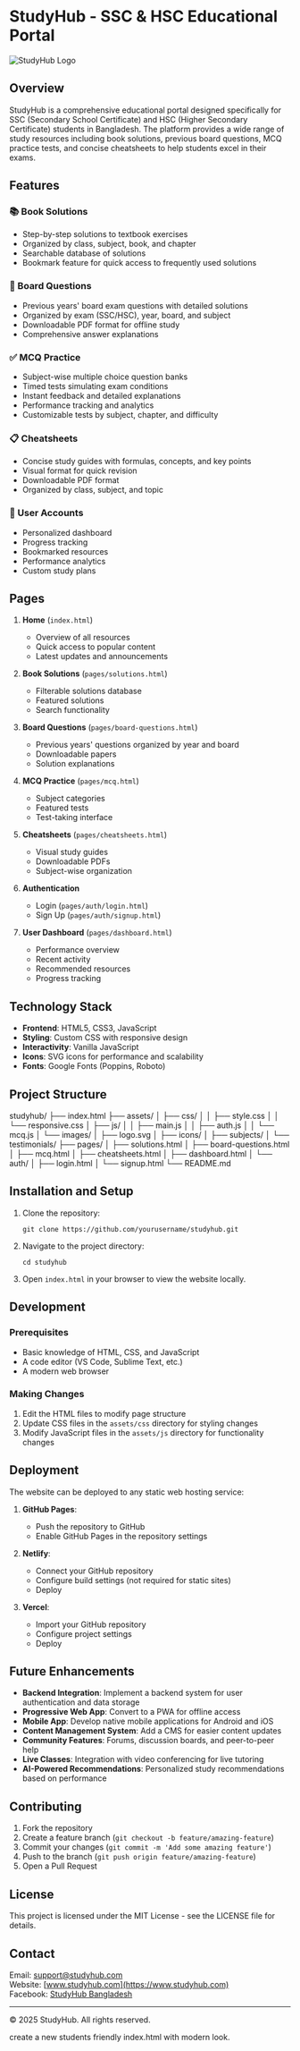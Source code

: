 # StudyHub - SSC & HSC Educational Portal

![StudyHub Logo](assets/images/logo.svg)

## Overview

StudyHub is a comprehensive educational portal designed specifically for SSC (Secondary School Certificate) and HSC (Higher Secondary Certificate) students in Bangladesh. The platform provides a wide range of study resources including book solutions, previous board questions, MCQ practice tests, and concise cheatsheets to help students excel in their exams.

## Features

### 📚 Book Solutions
- Step-by-step solutions to textbook exercises
- Organized by class, subject, book, and chapter
- Searchable database of solutions
- Bookmark feature for quick access to frequently used solutions

### 📝 Board Questions
- Previous years' board exam questions with detailed solutions
- Organized by exam (SSC/HSC), year, board, and subject
- Downloadable PDF format for offline study
- Comprehensive answer explanations

### ✅ MCQ Practice
- Subject-wise multiple choice question banks
- Timed tests simulating exam conditions
- Instant feedback and detailed explanations
- Performance tracking and analytics
- Customizable tests by subject, chapter, and difficulty

### 📋 Cheatsheets
- Concise study guides with formulas, concepts, and key points
- Visual format for quick revision
- Downloadable PDF format
- Organized by class, subject, and topic

### 👤 User Accounts
- Personalized dashboard
- Progress tracking
- Bookmarked resources
- Performance analytics
- Custom study plans

## Pages

1. **Home** (`index.html`)
   - Overview of all resources
   - Quick access to popular content
   - Latest updates and announcements

2. **Book Solutions** (`pages/solutions.html`)
   - Filterable solutions database
   - Featured solutions
   - Search functionality

3. **Board Questions** (`pages/board-questions.html`)
   - Previous years' questions organized by year and board
   - Downloadable papers
   - Solution explanations

4. **MCQ Practice** (`pages/mcq.html`)
   - Subject categories
   - Featured tests
   - Test-taking interface

5. **Cheatsheets** (`pages/cheatsheets.html`)
   - Visual study guides
   - Downloadable PDFs
   - Subject-wise organization

6. **Authentication**
   - Login (`pages/auth/login.html`)
   - Sign Up (`pages/auth/signup.html`)

7. **User Dashboard** (`pages/dashboard.html`)
   - Performance overview
   - Recent activity
   - Recommended resources
   - Progress tracking

## Technology Stack

- **Frontend**: HTML5, CSS3, JavaScript
- **Styling**: Custom CSS with responsive design
- **Interactivity**: Vanilla JavaScript
- **Icons**: SVG icons for performance and scalability
- **Fonts**: Google Fonts (Poppins, Roboto)

## Project Structure
studyhub/
├── index.html
├── assets/
│ ├── css/
│ │ ├── style.css
│ │ └── responsive.css
│ ├── js/
│ │ ├── main.js
│ │ ├── auth.js
│ │ └── mcq.js
│ └── images/
│ ├── logo.svg
│ ├── icons/
│ ├── subjects/
│ └── testimonials/
├── pages/
│ ├── solutions.html
│ ├── board-questions.html
│ ├── mcq.html
│ ├── cheatsheets.html
│ ├── dashboard.html
│ └── auth/
│ ├── login.html
│ └── signup.html
└── README.md

## Installation and Setup

1. Clone the repository:
   ```
   git clone https://github.com/yourusername/studyhub.git
   ```

2. Navigate to the project directory:
   ```
   cd studyhub
   ```

3. Open `index.html` in your browser to view the website locally.

## Development

### Prerequisites
- Basic knowledge of HTML, CSS, and JavaScript
- A code editor (VS Code, Sublime Text, etc.)
- A modern web browser

### Making Changes
1. Edit the HTML files to modify page structure
2. Update CSS files in the `assets/css` directory for styling changes
3. Modify JavaScript files in the `assets/js` directory for functionality changes

## Deployment

The website can be deployed to any static web hosting service:

1. **GitHub Pages**:
   - Push the repository to GitHub
   - Enable GitHub Pages in the repository settings

2. **Netlify**:
   - Connect your GitHub repository
   - Configure build settings (not required for static sites)
   - Deploy

3. **Vercel**:
   - Import your GitHub repository
   - Configure project settings
   - Deploy

## Future Enhancements

- **Backend Integration**: Implement a backend system for user authentication and data storage
- **Progressive Web App**: Convert to a PWA for offline access
- **Mobile App**: Develop native mobile applications for Android and iOS
- **Content Management System**: Add a CMS for easier content updates
- **Community Features**: Forums, discussion boards, and peer-to-peer help
- **Live Classes**: Integration with video conferencing for live tutoring
- **AI-Powered Recommendations**: Personalized study recommendations based on performance

## Contributing

1. Fork the repository
2. Create a feature branch (`git checkout -b feature/amazing-feature`)
3. Commit your changes (`git commit -m 'Add some amazing feature'`)
4. Push to the branch (`git push origin feature/amazing-feature`)
5. Open a Pull Request

## License

This project is licensed under the MIT License - see the LICENSE file for details.

## Contact

Email: support@studyhub.com  
Website: [www.studyhub.com](https://www.studyhub.com)  
Facebook: [StudyHub Bangladesh](https://www.facebook.com/studyhubbd)

---

© 2025 StudyHub. All rights reserved.


create a new students friendly index.html with modern look.